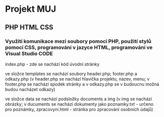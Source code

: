 # Projekt MUJ

## PHP HTML CSS 

### Využití komunikace mezi soubory pomocí PHP, použití stylů pomocí CSS, programování v jazyce HTML, programování ve Visual Studio CODE

index.php - zde se nachází kód úvodní stránky

ve složce templates se nachází soubory header.php; footer.php a odkazy.php
(v header.php se nachází hlavička projektu, název, menu; v footer.php se nachází spodek stránky a v odkazy.php se v budoucnu možná budou nacházet odkazy)

ve složce data se nachází podsložky documents a img
(v img se nachází obrázky; v ducuments se nachází dokumenty jako poznamky.txt - určeno pro poznámky, zpracovyni.html - stránka pro zpracování osobních údajů)
